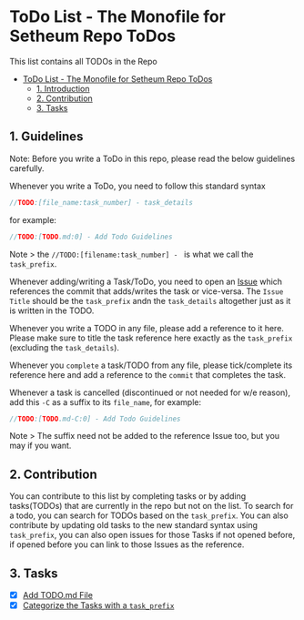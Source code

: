 # ToDo List - The Monofile for Setheum Repo ToDos

This list contains all TODOs in the Repo


<!-- TOC -->
- [ToDo List - The Monofile for Setheum Repo ToDos](#setheum---the-monofile-for-setheum-repo-todos)
  - [1. Introduction](#1-guidelines)
  - [2. Contribution](#2-contribution)
  - [3. Tasks](#3-tasks)
<!-- /TOC -->


## 1. Guidelines

Note: Before you write a ToDo in this repo, please read the below guidelines carefully.

Whenever you write a ToDo, you need to follow this standard syntax

```rust
//TODO:[file_name:task_number] - task_details
```

for example:

```rust
//TODO:[TODO.md:0] - Add Todo Guidelines
```

Note > the  `//TODO:[filename:task_number] - ` is what we call the `task_prefix`.

Whenever adding/writing a Task/ToDo, you need to open an [Issue](https://github.com/Setheum-Labs/Setheum/issues) which references the commit that adds/writes the task or vice-versa. The `Issue Title` should be the `task_prefix` andn the `task_details` altogether just as it is written in the TODO.

Whenever you write a TODO in any file, please add a reference to it here. Please make sure to title the task reference here exactly as the `task_prefix` (excluding the `task_details`).

Whenever you `complete` a task/TODO from any file, please tick/complete its reference here and add a reference to the `commit` that completes the task.

Whenever a task is cancelled (discontinued or not needed for w/e reason), add this `-C` as a suffix to its `file_name`, for example:

```rust
//TODO:[TODO.md-C:0] - Add Todo Guidelines
```

Note > The suffix need not be added to the reference Issue too, but you may if you want.


## 2. Contribution

You can contribute to this list by completing tasks or by adding tasks(TODOs) that are currently in the repo but not on the list.
To search for a todo, you can search for TODOs based on the `task_prefix`. You can also contribute by updating old tasks to the new standard syntax using `task_prefix`, you can also open issues for those Tasks if not opened before, if opened before you can link to those Issues as the reference.

## 3. Tasks

- [x] [Add TODO.md File](TODO.md)
- [x] [Categorize the Tasks with a `task_prefix`](/TODO.md/#tasks)
